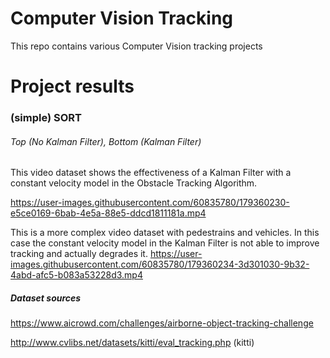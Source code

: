 # Computer Vision Tracking
This repo contains various Computer Vision tracking projects

# Project results

### (simple) SORT
###### Top (No Kalman Filter), Bottom (Kalman Filter)

This video dataset shows the effectiveness of a Kalman Filter with a constant velocity model in the Obstacle Tracking Algorithm.

https://user-images.githubusercontent.com/60835780/179360230-e5ce0169-6bab-4e5a-88e5-ddcd1811181a.mp4


This is a more complex video dataset with pedestrains and vehicles. In this case the constant velocity model in the Kalman Filter is not able to improve tracking and actually degrades it.
https://user-images.githubusercontent.com/60835780/179360234-3d301030-9b32-4abd-afc5-b083a53228d3.mp4


##### Dataset sources
https://www.aicrowd.com/challenges/airborne-object-tracking-challenge

http://www.cvlibs.net/datasets/kitti/eval_tracking.php (kitti)
